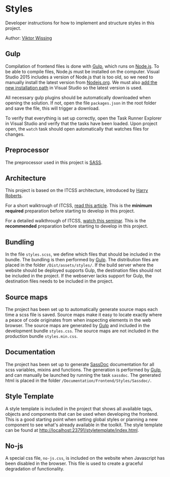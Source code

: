 ﻿# Styles
Developer instructions for how to implement and structure styles in this project.

Author: [Viktor Wissing](mailto:viktor.wissing@cgi.com)

## Gulp
Compilation of frontend files is done with [Gulp](http://www.gulpjs.com), which runs on [Node.js](http://www.nodejs.org). To be able to compile files, Node.js must be installed on the computer. Visual Studio 2015 includes a version of Node.js that is too old, so we need to manually install the latest version from [Nodejs.org](http://www.nodejs.org). We must also [add the new installation path](http://ryanhayes.net/synchronize-node-js-install-version-with-visual-studio-2015) in Visual Studio so the latest version is used.

All necessary gulp plugins should be automatically downloaded when opening the solution. If not, open the file `packages.json` in the root folder and save the file, this will trigger a download.

To verify that everything is set up correctly, open the Task Runner Explorer in Visual Studio and verify that the tasks have been loaded. Upon project open, the `watch` task should open automatically that watches files for changes.

## Preprocessor
The preprocessor used in this project is [SASS](http://sass-lang.com/guide).

## Architecture
This project is based on the ITCSS architecture, introduced by [Harry Roberts](http://csswizardry.com).

For a short walktrough of ITCSS, [read this article](http://www.creativebloq.com/web-design/manage-large-css-projects-itcss-101517528). This is the **minimum required** preparation before starting to develop in this project.

For a detailed walkthrough of ITCSS, [watch this seminar](https://www.youtube.com/watch?v=1OKZOV-iLj4). This is the **recommended** preparation before starting to develop in this project.

## Bundling
In the file `styles.scss`, we define which files that should be included in the bundle. The bundling is then performed by [Gulp](http://gulpjs.com). The distribution files are placed in the folder `/Dist/assets/styles/`. If the build server where the website should be deployed supports Gulp, the destination files should not be included in the project. If the webserver lacks support for Gulp, the destination files needs to be included in the project.

## Source maps
The project has been set up to automatically generate source maps each time a scss file is saved. Source maps make it easy to locate exactly where a peace of code originates from when inspecting elements in the web browser. The source maps are generated by [Gulp](http://gulpjs.com) and included in the development bundle `styles.css`. The source maps are not included in the production bundle `styles.min.css`.

## Documentation
The project has been set up to generate [SassDoc](http://sassdoc.com) documentation for all scss variables, mixins and functions. The generation is performed by [Gulp](http://gulpjs.com), and can manually be launched by running the task `sassdoc`. The generated html is placed in the folder `/Documentation/Frontend/Styles/Sassdoc/`.

## Style Template
A style template is included in the project that shows all available tags, objects and components that can be used when developing the frontend. This is a good starting point when setting global styles or planning a new component to see what's already available in the toolkit. The style template can be found at [http://localhost:23791/styletemplate/index.html](http://localhost:23791/styletemplate/index.html).

## No-js
A special css file, `no-js.css`, is included on the website when Javascript has been disabled in the browser. This file is used to create a graceful degradation of functionality.
